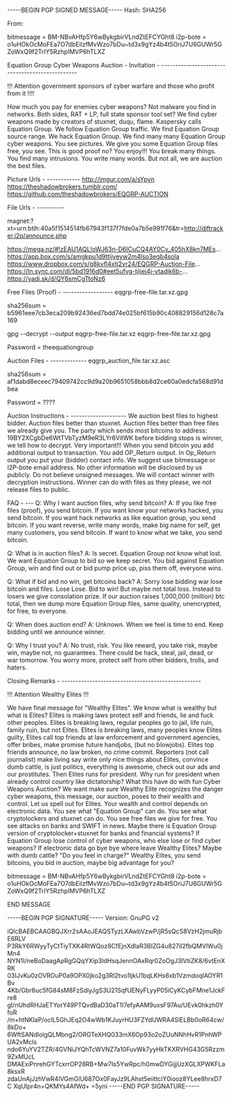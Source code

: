 -----BEGIN PGP SIGNED MESSAGE----- Hash: SHA256

From:

bitmessage = BM-NBvAHfp5Y6wBykgbirVLndZtEFCYGht8 i2p-bote = o1uHOkOcMoFEa7O7dbEilzfMvWzo7bDu~td3x9gYz4b4t5OriJ7U6GUWr5GZoWxQ9f2TrIY5RzhpIMVP6hTLXZ

﻿Equation Group Cyber Weapons Auction - Invitation - ------------------------------------------------

!!! Attention government sponsors of cyber warfare and those who profit from it !!!!

How much you pay for enemies cyber weapons? Not malware you find in networks. Both sides, RAT + LP, full state sponsor tool set? We find cyber weapons made by creators of stuxnet, duqu, flame. Kaspersky calls Equation Group. We follow Equation Group traffic. We find Equation Group source range. We hack Equation Group. We find many many Equation Group cyber weapons. You see pictures. We give you some Equation Group files free, you see. This is good proof no? You enjoy!!! You break many things. You find many intrusions. You write many words. But not all, we are auction the best files.

Picture Urls - ------------ http://imgur.com/a/sYpyn https://theshadowbrokers.tumblr.com/ https://github.com/theshadowbrokers/EQGRP-AUCTION

File Urls - ----------

magnet:?xt=urn:btih:40a5f1514514fb67943f137f7fde0a7b5e991f76&tr=http://diftracker.i2p/announce.php

https://mega.nz/#!zEAU1AQL!oWJ63n-D6lCuCQ4AY0Cv_405hX8kn7MEs... https://app.box.com/s/amgkpu1d9ttijyeyw2m4lso3egb4sola https://www.dropbox.com/s/g8kvfl4xtj2vr24/EQGRP-Auction-File... https://ln.sync.com/dl/5bd1916d0#eet5ufvg-tjijei4j-vtadjk6b-... https://yadi.sk/d/QY6smCgTtoNz6

Free Files (Proof) - ------------------ eqgrp-free-file.tar.xz.gpg

sha256sum = b5961eee7cb3eca209b92436ed7bdd74e025bf615b90c408829156d128c7a169

gpg --decrypt --output eqgrp-free-file.tar.xz eqgrp-free-file.tar.xz.gpg

Password = theequationgroup

Auction Files - ------------- eqgrp_auction_file.tar.xz.asc

sha256sum = af1dabd8eceec79409742cc9d9a20b9651058bbb8d2ce60a0edcfa568d91dbea

Password = ????

Auction Instructions - -------------------- We auction best files to highest bidder. Auction files better than stuxnet. Auction files better than free files we already give you. The party which sends most bitcoins to address: 19BY2XCgbDe6WtTVbTyzM9eR3LYr6VitWK before bidding stops is winner, we tell how to decrypt. Very important!!! When you send bitcoin you add additional output to transaction. You add OP_Return output. In Op_Return output you put your (bidder) contact info. We suggest use bitmessage or I2P-bote email address. No other information will be disclosed by us publicly. Do not believe unsigned messages. We will contact winner with decryption instructions. Winner can do with files as they please, we not release files to public.

FAQ - --- Q: Why I want auction files, why send bitcoin? A: If you like free files (proof), you send bitcoin. If you want know your networks hacked, you send bitcoin. If you want hack networks as like equation group, you send bitcoin. If you want reverse, write many words, make big name for self, get many customers, you send bitcoin. If want to know what we take, you send bitcoin.

Q: What is in auction files? A: Is secret. Equation Group not know what lost. We want Equation Group to bid so we keep secret. You bid against Equation Group, win and find out or bid pump price up, piss them off, everyone wins.

Q: What if bid and no win, get bitcoins back? A: Sorry lose bidding war lose bitcoin and files. Lose Lose. Bid to win! But maybe not total loss. Instead to losers we give consolation prize. If our auction raises 1,000,000 (million) btc total, then we dump more Equation Group files, same quality, unencrypted, for free, to everyone.

Q: When does auction end? A: Unknown. When we feel is time to end. Keep bidding until we announce winner.

Q: Why I trust you? A: No trust, risk. You like reward, you take risk, maybe win, maybe not, no guarantees. There could be hack, steal, jail, dead, or war tomorrow. You worry more, protect self from other bidders, trolls, and haters.

Closing Remarks - --------------------------------------------------

!!! Attention Wealthy Elites !!!

We have final message for "Wealthy Elites". We know what is wealthy but what is Elites? Elites is making laws protect self and friends, lie and fuck other peoples. Elites is breaking laws, regular peoples go to jail, life ruin, family ruin, but not Elites. Elites is breaking laws, many peoples know Elites guilty, Elites call top friends at law enforcement and government agencies, offer bribes, make promise future handjobs, (but no blowjobs). Elites top friends announce, no law broken, no crime commit. Reporters (not call journalist) make living say write only nice things about Elites, convince dumb cattle, is just politics, everything is awesome, check out our ads and our prostitutes. Then Elites runs for president. Why run for president when already control country like dictatorship? What this have do with fun Cyber Weapons Auction? We want make sure Wealthy Elite recognizes the danger cyber weapons, this message, our auction, poses to their wealth and control. Let us spell out for Elites. Your wealth and control depends on electronic data. You see what "Equation Group" can do. You see what cryptolockers and stuxnet can do. You see free files we give for free. You see attacks on banks and SWIFT in news. Maybe there is Equation Group version of cryptolocker+stuxnet for banks and financial systems? If Equation Group lose control of cyber weapons, who else lose or find cyber weapons? If electronic data go bye bye where leave Wealthy Elites? Maybe with dumb cattle? "Do you feel in charge?" Wealthy Elites, you send bitcoins, you bid in auction, maybe big advantage for you?

bitmessage = BM-NBvAHfp5Y6wBykgbirVLndZtEFCYGht8 i2p-bote = o1uHOkOcMoFEa7O7dbEilzfMvWzo7bDu~td3x9gYz4b4t5OriJ7U6GUWr5GZoWxQ9f2TrIY5RzhpIMVP6hTLXZ

END MESSAGE

-----BEGIN PGP SIGNATURE----- Version: GnuPG v2

iQIcBAEBCAAGBQJXrr2sAAoJEAQSTyzLXAwbVzwP/jR5sQcS8VzH2jmuRjbE6RLV P3RkY6RWyyTyCtTiyTXK4RtWQoz8CfEjnXdIaR3BIZG4u827iI2fbQMVlWu0jMn4 NYN1I/neBoDaagApRgGQqYXip3IdHsqJennOAxRqr0ZoOgJ3IVtiZK8/6vtEnXRK 03IJvKu0zOVROuP0a9OPX0jko2g3Rl2tvo1ljkU1bqLKHs6xb1VzmdoqlAOYR1Bv 4Kb/Gbr6uc5fG84sM8FzSdiyJgS3U21SqfUENyFLyyP05iCyKCybFMne1JckFre8 gI/nUhdRHJaETYorY49PTQvdBaD30aT1I7efyAAM9uxsF97Au/UEvk0hkzh0YfoR /m+htNKlaP/oclL5GhJEq2O4wWb1KJuyrHU3FZYdUWRA4SlELBb0oR64cw/8kDo+ 6WftSANdlolgQLMbng2/ORGTeXHQ033mX6Op93o2oZUuNNhHvR1PnhWPUA2vMcIs ndo6YuYV2TZR/4GVNiJYQhTcWVNZ7a10FuvWk7yyHkTKXRVHG43G5Rzzm9ZxMUcL DMAExiPnrehGYTcxrrOP28RB+Mw7Is5YwRpc/h0mwDYGijjUzXGLXPWKFLa8ksxR zdaUnAjJzhVwR4IVGmGlU687Ox0FayJz9LAhst5eiittciY0iooz8YLee8hrxD7C XqUIpr4n+QKMYs4AfWd+ =5yni -----END PGP SIGNATURE-----
